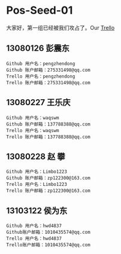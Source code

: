 # Pos-Seed-01

大家好，第一组已经被我们攻占了。Our [Trello](https://trello.com/b/OfUsu0aj/pos)

## 13080126 彭震东     Github 用户名：pengzhendong     Github 账户邮箱：275331498@qq.com    Trello 用户名：pengzhendong     Trello 账户邮箱：275331498@qq.com## 13080227 王乐庆     Github 用户名：waqswm    Github 账户邮箱：137788388@qq.com    Trello 用户名：waqswm    Trello 账户邮箱：137788388@qq.com## 13080228 赵  攀     Github 用户名：Limbo1223    Github 账户邮箱：zp122300@163.com    Trello 用户名：Limbo1223    Trello 账户邮箱：zp122300@163.com## 13103122 侯为东     Github 用户名：hwd4837    Github账户邮箱：1010435574@qq.com    Trello 用户名：hwd4837    Trello账户邮箱：1010435574@qq.com